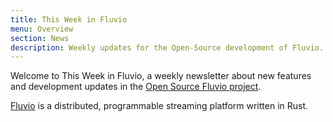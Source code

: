 ```yaml
---
title: This Week in Fluvio
menu: Overview
section: News
description: Weekly updates for the Open-Source development of Fluvio.
---
```


Welcome to This Week in Fluvio, a weekly newsletter about new
features and development updates in the [Open Source Fluvio project].

[Open Source Fluvio project]: https://github.com/infinyon/fluvio

[Fluvio] is a distributed, programmable streaming platform written in Rust.

[Fluvio]: https://fluvio.io
